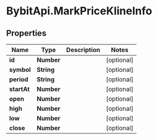 # BybitApi.MarkPriceKlineInfo

## Properties
Name | Type | Description | Notes
------------ | ------------- | ------------- | -------------
**id** | **Number** |  | [optional] 
**symbol** | **String** |  | [optional] 
**period** | **String** |  | [optional] 
**startAt** | **Number** |  | [optional] 
**open** | **Number** |  | [optional] 
**high** | **Number** |  | [optional] 
**low** | **Number** |  | [optional] 
**close** | **Number** |  | [optional] 



